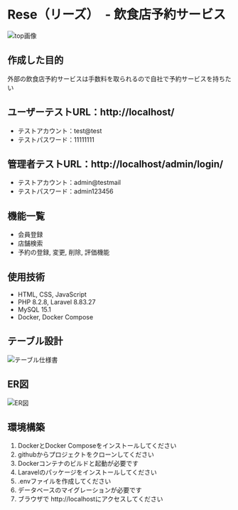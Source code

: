 # Rese（リーズ）　- 飲食店予約サービス

![top画像](https://github.com/wa777curry/rese/assets/136479019/6009072d-2dd7-4bc0-9f5b-a9b32f3a3155)

## 作成した目的
外部の飲食店予約サービスは手数料を取られるので自社で予約サービスを持ちたい

## ユーザーテストURL：http://localhost/
* テストアカウント：test@test  
* テストパスワード：11111111

## 管理者テストURL：http://localhost/admin/login/
* テストアカウント：admin@testmail  
* テストパスワード：admin123456

## 機能一覧
* 会員登録
* 店舗検索
* 予約の登録, 変更, 削除, 評価機能

## 使用技術
* HTML, CSS, JavaScript
* PHP 8.2.8, Laravel 8.83.27
* MySQL 15.1
* Docker, Docker Compose

## テーブル設計
![テーブル仕様書](https://github.com/wa777curry/rese/assets/136479019/195004aa-3a33-46d1-9b25-eb30edc779f7)

## ER図
![ER図](https://github.com/wa777curry/rese/assets/136479019/a4dcefb9-73ce-423c-993b-61cbab07ce44)

## 環境構築
1. DockerとDocker Composeをインストールしてください
2. githubからプロジェクトをクローンしてください
3. Dockerコンテナのビルドと起動が必要です
4. Laravelのパッケージをインストールしてください
5. .envファイルを作成してください
6. データベースのマイグレーションが必要です
7. ブラウザで http://localhostにアクセスしてください
